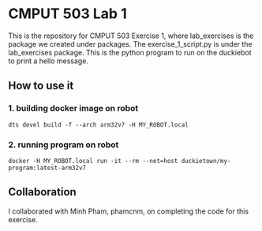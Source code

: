 # CMPUT 503 Lab 1

This is the repository for CMPUT 503 Exercise 1, where lab_exercises is the package we created under packages. The exercise_1_script.py is under the lab_exercises package. This is the python program to run on the duckiebot to print a hello message.
 
## How to use it

### 1. building docker image on robot
`dts devel build -f --arch arm32v7 -H MY_ROBOT.local`

### 2. running program on robot
`docker -H MY_ROBOT.local run -it --rm --net=host duckietown/my-program:latest-arm32v7`


## Collaboration

I collaborated with Minh Pham, phamcnm, on completing the code for this exercise.
